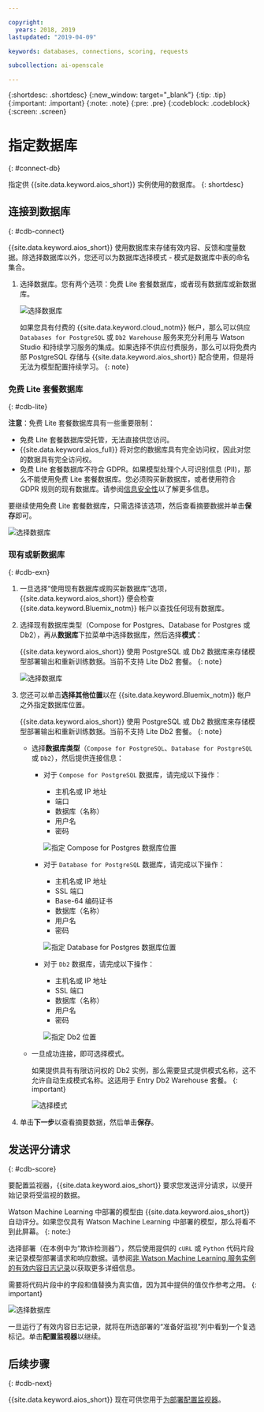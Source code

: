 ```yaml
---

copyright:
  years: 2018, 2019
lastupdated: "2019-04-09"

keywords: databases, connections, scoring, requests

subcollection: ai-openscale

---
```


{:shortdesc: .shortdesc}
{:new_window: target="_blank"}
{:tip: .tip}
{:important: .important}
{:note: .note}
{:pre: .pre}
{:codeblock: .codeblock}
{:screen: .screen}

# 指定数据库
{: #connect-db}

指定供 {{site.data.keyword.aios_short}} 实例使用的数据库。
{: shortdesc}

## 连接到数据库
{: #cdb-connect}

{{site.data.keyword.aios_short}} 使用数据库来存储有效内容、反馈和度量数据。除选择数据库以外，您还可以为数据库选择模式 - 模式是数据库中表的命名集合。

1.  选择数据库。您有两个选项：免费 Lite 套餐数据库，或者现有数据库或新数据库。

    ![选择数据库](images/gs-config-database.png)

    如果您具有付费的 {{site.data.keyword.cloud_notm}} 帐户，那么可以供应 `Databases for PostgreSQL` 或 `Db2 Warehouse` 服务来充分利用与 Watson Studio 和持续学习服务的集成。如果选择不供应付费服务，那么可以将免费内部 PostgreSQL 存储与 {{site.data.keyword.aios_short}} 配合使用，但是将无法为模型配置持续学习。
    {: note}

### 免费 Lite 套餐数据库
{: #cdb-lite}

**注意**：免费 Lite 套餐数据库具有一些重要限制：

- 免费 Lite 套餐数据库受托管，无法直接供您访问。
- {{site.data.keyword.aios_full}} 将对您的数据库具有完全访问权，因此对您的数据具有完全访问权。
- 免费 Lite 套餐数据库不符合 GDPR。如果模型处理个人可识别信息 (PII)，那么不能使用免费 Lite 套餐数据库。您必须购买新数据库，或者使用符合 GDPR 规则的现有数据库。请参阅[信息安全性](/docs/services/ai-openscale?topic=ai-openscale-is-ov)以了解更多信息。

要继续使用免费 Lite 套餐数据库，只需选择该选项，然后查看摘要数据并单击**保存**即可。

  ![选择数据库](images/gs-config-database2.png)

### 现有或新数据库
{: #cdb-exn}

1.  一旦选择“使用现有数据库或购买新数据库”选项，{{site.data.keyword.aios_short}} 便会检查 {{site.data.keyword.Bluemix_notm}} 帐户以查找任何现有数据库。

1.  选择现有数据库类型（Compose for Postgres、Database for Postgres 或 Db2），再从**数据库**下拉菜单中选择数据库，然后选择**模式**：

    {{site.data.keyword.aios_short}} 使用 PostgreSQL 或 Db2 数据库来存储模型部署输出和重新训练数据。当前不支持 Lite Db2 套餐。
    {: note}

    ![选择数据库](images/gs-config-database3.png)

1.  您还可以单击**选择其他位置**以在 {{site.data.keyword.Bluemix_notm}} 帐户之外指定数据库位置。

    {{site.data.keyword.aios_short}} 使用 PostgreSQL 或 Db2 数据库来存储模型部署输出和重新训练数据。当前不支持 Lite Db2 套餐。
    {: note}

    - 选择**数据库类型**（`Compose for PostgreSQL`、`Database for PostgreSQL` 或 `Db2`），然后提供连接信息：

        - 对于 `Compose for PostgreSQL` 数据库，请完成以下操作：

            - 主机名或 IP 地址
            - 端口
            - 数据库（名称）
            - 用户名
            - 密码

            ![指定 Compose for Postgres 数据库位置](images/db-config-cpostgres.png)

        - 对于 `Database for PostgreSQL` 数据库，请完成以下操作：

            - 主机名或 IP 地址
            - SSL 端口
            - Base-64 编码证书
            - 数据库（名称）
            - 用户名
            - 密码

            ![指定 Database for Postgres 数据库位置](images/db-config-dpostgres.png)

        - 对于 `Db2` 数据库，请完成以下操作：

            - 主机名或 IP 地址
            - SSL 端口
            - 数据库（名称）
            - 用户名
            - 密码

            ![指定 Db2 位置](images/db-config-db2.png)

    - 一旦成功连接，即可选择模式。

      如果提供具有有限访问权的 Db2 实例，那么需要显式提供模式名称，这不允许自动生成模式名称。这适用于 Entry Db2 Warehouse 套餐。
      {: important}

      ![选择模式](images/gs-config-database5.png)

1.  单击**下一步**以查看摘要数据，然后单击**保存**。

## 发送评分请求
{: #cdb-score}

要配置监视器，{{site.data.keyword.aios_short}} 要求您发送评分请求，以便开始记录将受监视的数据。

Watson Machine Learning 中部署的模型由 {{site.data.keyword.aios_short}} 自动评分。如果您仅具有 Watson Machine Learning 中部署的模型，那么将看不到此屏幕。
{: note:}

选择部署（在本例中为“欺诈检测器”），然后使用提供的 `cURL` 或 `Python` 代码片段来记录模型部署请求和响应数据。请参阅[非 Watson Machine Learning 服务实例的有效内容日志记录](/docs/services/ai-openscale?topic=ai-openscale-cml-connect)以获取更多详细信息。

需要将代码片段中的字段和值替换为真实值，因为其中提供的值仅作参考之用。
{: important}

![选择数据库](images/config-send-scoring.png)

一旦运行了有效内容日志记录，就将在所选部署的“准备好监视”列中看到一个复选标记。单击**配置监视器**以继续。

## 后续步骤
{: #cdb-next}

{{site.data.keyword.aios_short}} 现在可供您用于[为部署配置监视器](/docs/services/ai-openscale?topic=ai-openscale-mo-config)。
